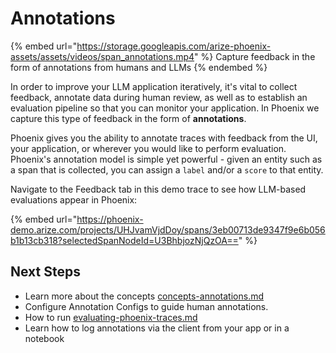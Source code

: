 # Annotations

{% embed url="https://storage.googleapis.com/arize-phoenix-assets/assets/videos/span_annotations.mp4" %}
Capture feedback in the form of annotations from humans and LLMs
{% endembed %}

In order to improve your LLM application iteratively, it's vital to collect feedback, annotate data during human review, as well as to establish an evaluation pipeline so that you can monitor your application. In Phoenix we capture this type of feedback in the form of **annotations**.

Phoenix gives you the ability to annotate traces with feedback from the UI, your application, or wherever you would like to perform evaluation. Phoenix's annotation model is simple yet powerful - given an entity such as a span that is collected, you can assign a `label` and/or a `score` to that entity.&#x20;

Navigate to the Feedback tab in this demo trace to see how LLM-based evaluations appear in Phoenix:

{% embed url="https://phoenix-demo.arize.com/projects/UHJvamVjdDoy/spans/3eb00713de9347f9e6b056b1b13cb318?selectedSpanNodeId=U3BhbjozNjQzOA==" %}

## Next Steps

* Learn more about the concepts [concepts-annotations.md](../concepts-tracing/concepts-annotations.md "mention")
* Configure Annotation Configs to guide human annotations.
* How to run [evaluating-phoenix-traces.md](../how-to-tracing/feedback-and-annotations/evaluating-phoenix-traces.md "mention")
* Learn how to log annotations via the client from your app or in a notebook
